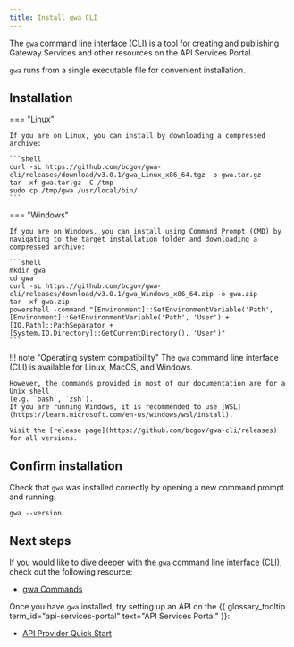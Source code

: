 ```yaml
---
title: Install gwa CLI
---
```


<!-- overview -->

The `gwa` command line interface (CLI) is a tool for creating and publishing
Gateway Services and other resources on the API Services Portal.

`gwa` runs from a single executable file for convenient installation.

## Installation

=== "Linux"

    If you are on Linux, you can install by downloading a compressed archive:

    ```shell
    curl -sL https://github.com/bcgov/gwa-cli/releases/download/v3.0.1/gwa_Linux_x86_64.tgz -o gwa.tar.gz
    tar -xf gwa.tar.gz -C /tmp
    sudo cp /tmp/gwa /usr/local/bin/
    ```

=== "Windows"

    If you are on Windows, you can install using Command Prompt (CMD) by 
    navigating to the target installation folder and downloading a compressed archive:

    ```shell
    mkdir gwa
    cd gwa
    curl -sL https://github.com/bcgov/gwa-cli/releases/download/v3.0.1/gwa_Windows_x86_64.zip -o gwa.zip
    tar -xf gwa.zip
    powershell -command "[Environment]::SetEnvironmentVariable('Path', [Environment]::GetEnvironmentVariable('Path', 'User') + [IO.Path]::PathSeparator + [System.IO.Directory]::GetCurrentDirectory(), 'User')"
    ```

!!! note "Operating system compatibility"
    The `gwa` command line interface (CLI) is available for Linux, MacOS, and Windows.

    However, the commands provided in most of our documentation are for a Unix shell
    (e.g. `bash`, `zsh`).
    If you are running Windows, it is recommended to use [WSL](https://learn.microsoft.com/en-us/windows/wsl/install).

    Visit the [release page](https://github.com/bcgov/gwa-cli/releases) for all versions.

## Confirm installation

Check that `gwa` was installed correctly by opening a new command prompt and running:

```shell linenums="0"
gwa --version
```

## Next steps

If you would like to dive deeper with the `gwa` command line interface (CLI),
check out the following resource:

- [gwa Commands](/reference/gwa-commands.md)

Once you have `gwa` installed, try setting up an API on
the
{{ glossary_tooltip term_id="api-services-portal" text="API Services Portal" }}:

- [API Provider Quick Start](/tutorials/quick-start.md)
